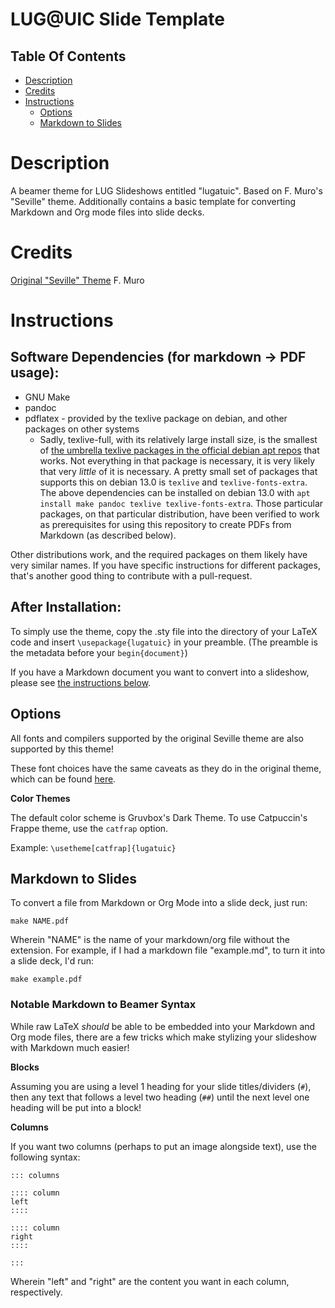# LUG@UIC Slide Template

## Table Of Contents
- [Description](#description)
- [Credits](#credits)
- [Instructions](#instructions)
  - [Options](#options)
  - [Markdown to Slides](#markdown-to-slides)

# Description

A beamer theme for LUG Slideshows entitled "lugatuic". Based on F. Muro's "Seville" theme. Additionally contains a basic template for converting Markdown and Org mode files into slide decks.

# Credits

[Original "Seville" Theme](https://github.com/FMuro/seville)
F. Muro

# Instructions

## Software Dependencies (for markdown -> PDF usage):
- GNU Make
- pandoc
- pdflatex - provided by the texlive package on debian, and other packages on other systems
  - Sadly, texlive-full, with its relatively large install size, is the smallest of [the umbrella texlive packages in the official debian apt repos](https://wiki.debian.org/Latex) that works. Not everything in that package is necessary, it is very likely that very *little* of it is necessary. A pretty small set of packages that supports this on debian 13.0 is `texlive` and `texlive-fonts-extra`.
The above dependencies can be installed on debian 13.0 with `apt install make pandoc texlive texlive-fonts-extra`. Those particular packages, on that particular distribution, have been verified to work as prerequisites for using this repository to create PDFs from Markdown (as described below).

Other distributions work, and the required packages on them likely have very similar names. If you have specific instructions for different packages, that's another good thing to contribute with a pull-request.

## After Installation:

To simply use the theme, copy the .sty file into the directory of your LaTeX code and insert `\usepackage{lugatuic}` in your preamble. (The preamble is the metadata before your `begin{document}`)

If you have a Markdown document you want to convert into a slideshow, please see [the instructions below](#markdown-to-slides). <!-- That link is a neat trick which Github conspires with Markdown to enable, see https://stackoverflow.com/questions/2822089/how-to-link-to-part-of-the-same-document-in-markdown -->

## Options

All fonts and compilers supported by the original Seville theme are also supported by this theme!

These font choices have the same caveats as they do in the original theme, which can be found [here](https://github.com/FMuro/seville?tab=readme-ov-file#options).

**Color Themes**

The default color scheme is Gruvbox's Dark Theme.
To use Catpuccin's Frappe theme, use the `catfrap` option.

Example:
`\usetheme[catfrap]{lugatuic}`

## Markdown to Slides

To convert a file from Markdown or Org Mode into a slide deck, just run:

`make NAME.pdf`

Wherein "NAME" is the name of your markdown/org file without the extension. For example, if I had a markdown file "example.md", to turn it into a slide deck, I'd run:

`make example.pdf`

### Notable Markdown to Beamer Syntax

While raw LaTeX *should* be able to be embedded into your Markdown and Org mode files, there are a few tricks which make stylizing your slideshow with Markdown much easier!

**Blocks**

Assuming you are using a level 1 heading for your slide titles/dividers (`#`), then any text that follows a level two heading (`##`) until the next level one heading will be put into a block!

**Columns**

If you want two columns (perhaps to put an image alongside text), use the following syntax:

```
::: columns

:::: column
left
::::

:::: column
right
::::

:::
```

Wherein "left" and "right" are the content you want in each column, respectively.
